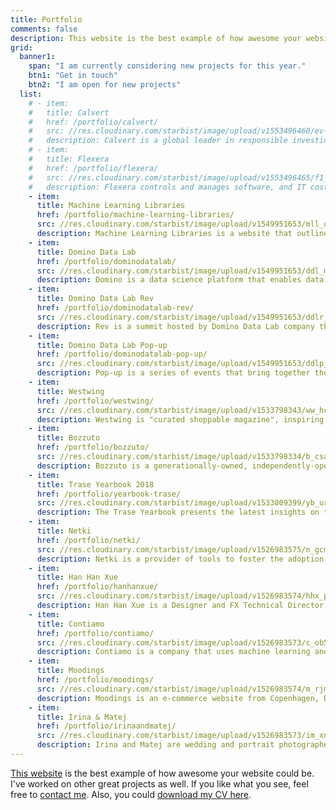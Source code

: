 ```yaml
---
title: Portfolio
comments: false
description: This website is the best example of how awesome your website could be. I've worked on other great projects as well. If you like what you see, feel free to contact me.
grid:
  banner1:
    span: "I am currently considering new projects for this year."
    btn1: "Get in touch"
    btn2: "I am open for new projects"
  list:
    # - item:
    #   title: Calvert
    #   href: /portfolio/calvert/
    #   src: //res.cloudinary.com/starbist/image/upload/v1553496460/ev-c_vgm0ws.png
    #   description: Calvert is a global leader in responsible investing for analyzing company performance on everything from finances to environmental policy to diversity.
    # - item:
    #   title: Flexera
    #   href: /portfolio/flexera/
    #   src: //res.cloudinary.com/starbist/image/upload/v1553496465/f1_bn1woc.png
    #   description: Flexera controls and manages software, and IT costs, to grow and protect your business.
    - item:
      title: Machine Learning Libraries
      href: /portfolio/machine-learning-libraries/
      src: //res.cloudinary.com/starbist/image/upload/v1549951653/mll_uzqdan.png
      description: Machine Learning Libraries is a website that outlines the most popular machine learning libraries for R and Python.
    - item:
      title: Domino Data Lab
      href: /portfolio/dominodatalab/
      src: //res.cloudinary.com/starbist/image/upload/v1549951653/ddl_mypfrt.png
      description: Domino is a data science platform that enables data science teams to rapidly develop and deploy models that drive breakthrough innovation and competitive advantage.
    - item:
      title: Domino Data Lab Rev
      href: /portfolio/dominodatalab-rev/
      src: //res.cloudinary.com/starbist/image/upload/v1549951653/ddlr_rpy3cx.png
      description: Rev is a summit hosted by Domino Data Lab company that gathers data science leaders in one place.
    - item:
      title: Domino Data Lab Pop-up
      href: /portfolio/dominodatalab-pop-up/
      src: //res.cloudinary.com/starbist/image/upload/v1549951653/ddlp_mjllzg.png
      description: Pop-up is a series of events that bring together the data science leaders of today and tomorrow who are passionate about asking the right questions, identifying problems worth solving, and connecting the dots between quantitative research and business value.
    - item:
      title: Westwing
      href: /portfolio/westwing/
      src: //res.cloudinary.com/starbist/image/upload/v1533798343/ww_hceizq.png
      description: Westwing is "curated shoppable magazine", inspiring customers every day with the newest trends, themes, stories, brands and products from the world of Home & Living.
    - item:
      title: Bozzuto
      href: /portfolio/bozzuto/
      src: //res.cloudinary.com/starbist/image/upload/v1533798334/b_csao4p.png
      description: Bozzuto is a generationally-owned, independently-operated family business, and a diversified real estate company celebrated for developments, construction, property management and homebuilding.
    - item:
      title: Trase Yearbook 2018
      href: /portfolio/yearbook-trase/
      src: //res.cloudinary.com/starbist/image/upload/v1533809399/yb_urvwkg.png
      description: The Trase Yearbook presents the latest insights on the sustainability of global agricultural commodity supply chains associated with tropical deforestation.
    - item:
      title: Netki
      href: /portfolio/netki/
      src: //res.cloudinary.com/starbist/image/upload/v1526983575/n_gcmcap.png
      description: Netki is a provider of tools to foster the adoption of blockchain technology from Los Angeles, United States.
    - item:
      title: Han Han Xue
      href: /portfolio/hanhanxue/
      src: //res.cloudinary.com/starbist/image/upload/v1526983574/hhx_p45br6.png
      description: Han Han Xue is a Designer and FX Technical Director from Montreal, Canada.
    - item:
      title: Contiamo
      href: /portfolio/contiamo/
      src: //res.cloudinary.com/starbist/image/upload/v1526983573/c_ob598q.png
      description: Contiamo is a company that uses machine learning and AI to drive better decision making and process optimization.
    - item:
      title: Moodings
      href: /portfolio/moodings/
      src: //res.cloudinary.com/starbist/image/upload/v1526983574/m_rjmzz2.png
      description: Moodings is an e-commerce website from Copenhagen, Denmark. By curating upcoming and established design and art, they help designers and artists compete on the market.
    - item:
      title: Irina & Matej
      href: /portfolio/irinaandmatej/
      src: //res.cloudinary.com/starbist/image/upload/v1526983573/im_xnyy09.png
      description: Irina and Matej are wedding and portrait photographers based in Croatia and traveling the world.
---
```


[This website](/how/) is the best example of how awesome your website could be. I've worked on other great projects as well. If you like what you see, feel free to [contact me](/about-me/). Also, you could [download my CV here](/portfolio/silvestar-bistrovic-cv.pdf).
